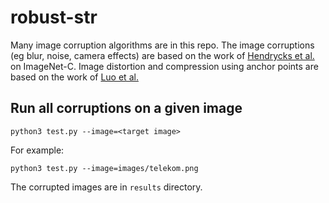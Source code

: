 # robust-str

Many image corruption algorithms are in this repo. The image corruptions (eg blur, noise, camera effects) are based on the work of [Hendrycks et al.](https://github.com/hendrycks/robustness) on ImageNet-C. Image distortion and compression using anchor points are based on the work of [Luo et al.](https://openaccess.thecvf.com/content_CVPR_2020/papers/Luo_Learn_to_Augment_Joint_Data_Augmentation_and_Network_Optimization_for_CVPR_2020_paper.pdf)

## Run all corruptions on a given image

`python3 test.py --image=<target image>`

For example:

`python3 test.py --image=images/telekom.png `

The corrupted images are in `results` directory.


